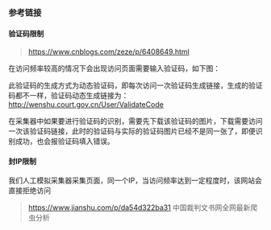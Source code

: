 ### 参考链接


#### 验证码限制
> https://www.cnblogs.com/zeze/p/6408649.html 

在访问频率较高的情况下会出现访问页面需要输入验证码，如下图：

此验证码的生成方式为动态验证码，即每次访问一次验证码生成链接，生成的验证码都不一样，验证码动态生成链接为：http://wenshu.court.gov.cn/User/ValidateCode

在采集器中如果要进行验证码的识别，需要先下载该验证码的图片，下载需要访问一次该验证码链接，此时的验证码与实际的验证码图片已经不是同一张了，即便识别成功，也会报验证码填入错误。

#### 封IP限制

我们人工模拟采集器采集页面，同一个IP，当访问频率达到一定程度时，该网站会直接拒绝访问

> https://www.jianshu.com/p/da54d322ba31 中国裁判文书网全网最新爬虫分析  